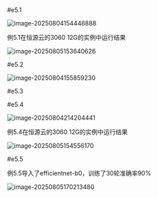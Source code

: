 

#e5.1

![image-20250804154446888](C:\Users\Gasoline\AppData\Roaming\Typora\typora-user-images\image-20250804154446888.png)

例5.1在恒源云的3060 12G的实例中运行结果

![image-20250805153640626](C:\Users\Gasoline\AppData\Roaming\Typora\typora-user-images\image-20250805153640626.png)

#e5.2

![image-20250804155859230](C:\Users\Gasoline\AppData\Roaming\Typora\typora-user-images\image-20250804155859230.png)

#e5.3

#e5.4

![image-20250804214204441](C:\Users\Gasoline\AppData\Roaming\Typora\typora-user-images\image-20250804214204441.png)

例5.4在恒源云的3060 12G的实例中运行结果

![image-20250805154556170](C:\Users\Gasoline\AppData\Roaming\Typora\typora-user-images\image-20250805154556170.png)

#e5.5

例5.5导入了efficientnet-b0，训练了30轮准确率90%

![image-20250805170213480](C:\Users\Gasoline\AppData\Roaming\Typora\typora-user-images\image-20250805170213480.png)